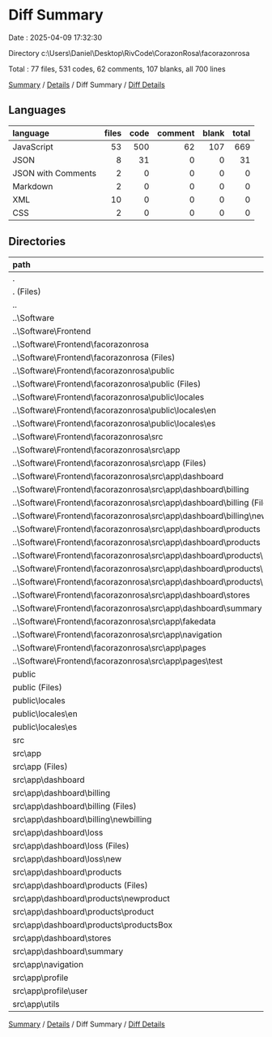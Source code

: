 # Diff Summary

Date : 2025-04-09 17:32:30

Directory c:\\Users\\Daniel\\Desktop\\RivCode\\CorazonRosa\\facorazonrosa

Total : 77 files,  531 codes, 62 comments, 107 blanks, all 700 lines

[Summary](results.md) / [Details](details.md) / Diff Summary / [Diff Details](diff-details.md)

## Languages
| language | files | code | comment | blank | total |
| :--- | ---: | ---: | ---: | ---: | ---: |
| JavaScript | 53 | 500 | 62 | 107 | 669 |
| JSON | 8 | 31 | 0 | 0 | 31 |
| JSON with Comments | 2 | 0 | 0 | 0 | 0 |
| Markdown | 2 | 0 | 0 | 0 | 0 |
| XML | 10 | 0 | 0 | 0 | 0 |
| CSS | 2 | 0 | 0 | 0 | 0 |

## Directories
| path | files | code | comment | blank | total |
| :--- | ---: | ---: | ---: | ---: | ---: |
| . | 77 | 531 | 62 | 107 | 700 |
| . (Files) | 8 | 8,979 | 1 | 27 | 9,007 |
| .. | 37 | -10,282 | -8 | -185 | -10,475 |
| ..\\Software | 37 | -10,282 | -8 | -185 | -10,475 |
| ..\\Software\\Frontend | 37 | -10,282 | -8 | -185 | -10,475 |
| ..\\Software\\Frontend\\facorazonrosa | 37 | -10,282 | -8 | -185 | -10,475 |
| ..\\Software\\Frontend\\facorazonrosa (Files) | 8 | -8,948 | -1 | -27 | -8,976 |
| ..\\Software\\Frontend\\facorazonrosa\\public | 7 | -13 | 0 | -2 | -15 |
| ..\\Software\\Frontend\\facorazonrosa\\public (Files) | 5 | -5 | 0 | 0 | -5 |
| ..\\Software\\Frontend\\facorazonrosa\\public\\locales | 2 | -8 | 0 | -2 | -10 |
| ..\\Software\\Frontend\\facorazonrosa\\public\\locales\\en | 1 | -4 | 0 | -1 | -5 |
| ..\\Software\\Frontend\\facorazonrosa\\public\\locales\\es | 1 | -4 | 0 | -1 | -5 |
| ..\\Software\\Frontend\\facorazonrosa\\src | 22 | -1,321 | -7 | -156 | -1,484 |
| ..\\Software\\Frontend\\facorazonrosa\\src\\app | 22 | -1,321 | -7 | -156 | -1,484 |
| ..\\Software\\Frontend\\facorazonrosa\\src\\app (Files) | 4 | -62 | 0 | -16 | -78 |
| ..\\Software\\Frontend\\facorazonrosa\\src\\app\\dashboard | 13 | -903 | -7 | -124 | -1,034 |
| ..\\Software\\Frontend\\facorazonrosa\\src\\app\\dashboard\\billing | 4 | -539 | -5 | -64 | -608 |
| ..\\Software\\Frontend\\facorazonrosa\\src\\app\\dashboard\\billing (Files) | 3 | -275 | -5 | -32 | -312 |
| ..\\Software\\Frontend\\facorazonrosa\\src\\app\\dashboard\\billing\\newbilling | 1 | -264 | 0 | -32 | -296 |
| ..\\Software\\Frontend\\facorazonrosa\\src\\app\\dashboard\\products | 6 | -268 | -2 | -40 | -310 |
| ..\\Software\\Frontend\\facorazonrosa\\src\\app\\dashboard\\products (Files) | 2 | -156 | 0 | -17 | -173 |
| ..\\Software\\Frontend\\facorazonrosa\\src\\app\\dashboard\\products\\newproduct | 1 | -78 | -2 | -17 | -97 |
| ..\\Software\\Frontend\\facorazonrosa\\src\\app\\dashboard\\products\\product | 2 | -25 | 0 | -6 | -31 |
| ..\\Software\\Frontend\\facorazonrosa\\src\\app\\dashboard\\products\\productsBox | 1 | -9 | 0 | 0 | -9 |
| ..\\Software\\Frontend\\facorazonrosa\\src\\app\\dashboard\\stores | 2 | -70 | 0 | -15 | -85 |
| ..\\Software\\Frontend\\facorazonrosa\\src\\app\\dashboard\\summary | 1 | -26 | 0 | -5 | -31 |
| ..\\Software\\Frontend\\facorazonrosa\\src\\app\\fakedata | 2 | -265 | 0 | -3 | -268 |
| ..\\Software\\Frontend\\facorazonrosa\\src\\app\\navigation | 2 | -84 | 0 | -10 | -94 |
| ..\\Software\\Frontend\\facorazonrosa\\src\\app\\pages | 1 | -7 | 0 | -3 | -10 |
| ..\\Software\\Frontend\\facorazonrosa\\src\\app\\pages\\test | 1 | -7 | 0 | -3 | -10 |
| public | 7 | 13 | 0 | 2 | 15 |
| public (Files) | 5 | 5 | 0 | 0 | 5 |
| public\\locales | 2 | 8 | 0 | 2 | 10 |
| public\\locales\\en | 1 | 4 | 0 | 1 | 5 |
| public\\locales\\es | 1 | 4 | 0 | 1 | 5 |
| src | 25 | 1,821 | 69 | 263 | 2,153 |
| src\\app | 25 | 1,821 | 69 | 263 | 2,153 |
| src\\app (Files) | 5 | 221 | 9 | 46 | 276 |
| src\\app\\dashboard | 16 | 1,250 | 53 | 181 | 1,484 |
| src\\app\\dashboard\\billing | 4 | 611 | 30 | 83 | 724 |
| src\\app\\dashboard\\billing (Files) | 3 | 326 | 16 | 43 | 385 |
| src\\app\\dashboard\\billing\\newbilling | 1 | 285 | 14 | 40 | 339 |
| src\\app\\dashboard\\loss | 3 | 273 | 21 | 34 | 328 |
| src\\app\\dashboard\\loss (Files) | 2 | 173 | 20 | 22 | 215 |
| src\\app\\dashboard\\loss\\new | 1 | 100 | 1 | 12 | 113 |
| src\\app\\dashboard\\products | 6 | 268 | 2 | 41 | 311 |
| src\\app\\dashboard\\products (Files) | 2 | 156 | 0 | 18 | 174 |
| src\\app\\dashboard\\products\\newproduct | 1 | 78 | 2 | 17 | 97 |
| src\\app\\dashboard\\products\\product | 2 | 25 | 0 | 6 | 31 |
| src\\app\\dashboard\\products\\productsBox | 1 | 9 | 0 | 0 | 9 |
| src\\app\\dashboard\\stores | 2 | 70 | 0 | 15 | 85 |
| src\\app\\dashboard\\summary | 1 | 28 | 0 | 8 | 36 |
| src\\app\\navigation | 2 | 141 | 0 | 15 | 156 |
| src\\app\\profile | 1 | 204 | 7 | 19 | 230 |
| src\\app\\profile\\user | 1 | 204 | 7 | 19 | 230 |
| src\\app\\utils | 1 | 5 | 0 | 2 | 7 |

[Summary](results.md) / [Details](details.md) / Diff Summary / [Diff Details](diff-details.md)